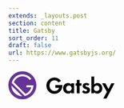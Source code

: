 ```yaml
---
extends: _layouts.post
section: content
title: Gatsby
sort_order: 11
draft: false
url: https://www.gatsbyjs.org/
---
```

<svg xmlns="http://www.w3.org/2000/svg" viewBox="0 0 106 28" width="212" height="56"><path d="M62.9 12h2.8v10h-2.8v-1.3c-1 1.5-2.3 1.6-3.1 1.6-3.1 0-5.1-2.4-5.1-5.3 0-3 2-5.3 4.9-5.3.8 0 2.3.1 3.2 1.6V12zm-5.2 5c0 1.6 1.1 2.8 2.8 2.8 1.6 0 2.8-1.2 2.8-2.8 0-1.6-1.1-2.8-2.8-2.8-1.6 0-2.8 1.2-2.8 2.8zm13.5-2.6V22h-2.8v-7.6h-1.1V12h1.1V8.6h2.8V12h1.9v2.4h-1.9zm8.5 0c-.7-.6-1.3-.7-1.6-.7-.7 0-1.1.3-1.1.8 0 .3.1.6.9.9l.7.2c.8.3 2 .6 2.5 1.4.3.4.5 1 .5 1.7 0 .9-.3 1.8-1.1 2.5s-1.8 1.1-3 1.1c-2.1 0-3.2-1-3.9-1.7l1.5-1.7c.6.6 1.4 1.2 2.2 1.2.8 0 1.4-.4 1.4-1.1 0-.6-.5-.9-.9-1l-.6-.2c-.7-.3-1.5-.6-2.1-1.2-.5-.5-.8-1.1-.8-1.9 0-1 .5-1.8 1-2.3.8-.6 1.8-.7 2.6-.7.7 0 1.9.1 3.2 1.1l-1.4 1.6zm6.1-1.1c1-1.4 2.4-1.6 3.2-1.6 2.9 0 4.9 2.3 4.9 5.3s-2 5.3-5 5.3c-.6 0-2.1-.1-3.2-1.6V22H83V5.2h2.8v8.1zm-.3 3.7c0 1.6 1.1 2.8 2.8 2.8 1.6 0 2.8-1.2 2.8-2.8 0-1.6-1.1-2.8-2.8-2.8-1.7 0-2.8 1.2-2.8 2.8zm13 3.5L93.7 12H97l3.1 5.7 2.8-5.7h3.2l-8 15.3h-3.2l3.6-6.8zM54 13.7h-7v2.8h3.7c-.6 1.9-2 3.2-4.6 3.2-2.9 0-5-2.4-5-5.3S43.1 9 46 9c1.6 0 3.2.8 4.2 2.1l2.3-1.5C51 7.5 48.6 6.3 46 6.3c-4.4 0-8 3.6-8 8.1s3.4 8.1 8 8.1 8-3.6 8-8.1c.1-.3 0-.5 0-.7z"/><path d="M25 14h-7v2h4.8c-.7 3-2.9 5.5-5.8 6.5L5.5 11c1.2-3.5 4.6-6 8.5-6 3 0 5.7 1.5 7.4 3.8l1.5-1.3C20.9 4.8 17.7 3 14 3 8.8 3 4.4 6.7 3.3 11.6l13.2 13.2C21.3 23.6 25 19.2 25 14zm-22 .1c0 2.8 1.1 5.5 3.2 7.6 2.1 2.1 4.9 3.2 7.6 3.2L3 14.1z" fill="#fff"/><path d="M14 0C6.3 0 0 6.3 0 14s6.3 14 14 14 14-6.3 14-14S21.7 0 14 0zM6.2 21.8C4.1 19.7 3 16.9 3 14.2L13.9 25c-2.8-.1-5.6-1.1-7.7-3.2zm10.2 2.9L3.3 11.6C4.4 6.7 8.8 3 14 3c3.7 0 6.9 1.8 8.9 4.5l-1.5 1.3C19.7 6.5 17 5 14 5c-3.9 0-7.2 2.5-8.5 6L17 22.5c2.9-1 5.1-3.5 5.8-6.5H18v-2h7c0 5.2-3.7 9.6-8.6 10.7z" fill="#639"/></svg>
